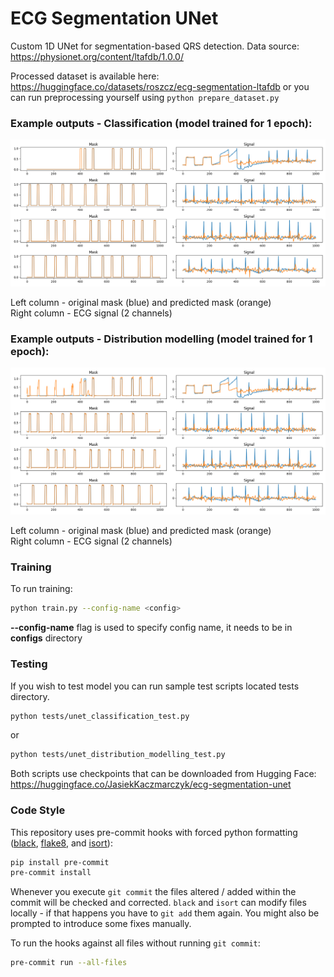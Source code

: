 # ECG Segmentation UNet

Custom 1D UNet for segmentation-based QRS detection. Data source: https://physionet.org/content/ltafdb/1.0.0/

Processed dataset is available here: https://huggingface.co/datasets/roszcz/ecg-segmentation-ltafdb or you can run preprocessing yourself using ```python prepare_dataset.py```

### Example outputs - Classification (model trained for 1 epoch):
![ECG Classification](screenshots/model_trained_test_set.png)

Left column - original mask (blue) and predicted mask (orange) \
Right column - ECG signal (2 channels)

### Example outputs - Distribution modelling (model trained for 1 epoch):
![ECG Modelling](screenshots/model_distribution_modelling_test_set.png)

Left column - original mask (blue) and predicted mask (orange) \
Right column - ECG signal (2 channels)

### Training
To run training:
```sh
python train.py --config-name <config>
```
**--config-name** flag is used to specify config name, it needs to be in **configs** directory

### Testing
If you wish to test model you can run sample test scripts located tests directory.

```sh
python tests/unet_classification_test.py
```
or
```sh
python tests/unet_distribution_modelling_test.py
```
Both scripts use checkpoints that can be downloaded from Hugging Face: https://huggingface.co/JasiekKaczmarczyk/ecg-segmentation-unet

### Code Style

This repository uses pre-commit hooks with forced python formatting ([black](https://github.com/psf/black),
[flake8](https://flake8.pycqa.org/en/latest/), and [isort](https://pycqa.github.io/isort/)):

```sh
pip install pre-commit
pre-commit install
```

Whenever you execute `git commit` the files altered / added within the commit will be checked and corrected.
`black` and `isort` can modify files locally - if that happens you have to `git add` them again.
You might also be prompted to introduce some fixes manually.

To run the hooks against all files without running `git commit`:

```sh
pre-commit run --all-files
```
